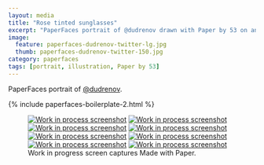 ```yaml
---
layout: media
title: "Rose tinted sunglasses"
excerpt: "PaperFaces portrait of @dudrenov drawn with Paper by 53 on an iPad."
image: 
  feature: paperfaces-dudrenov-twitter-lg.jpg
  thumb: paperfaces-dudrenov-twitter-150.jpg
category: paperfaces
tags: [portrait, illustration, Paper by 53]
---
```


PaperFaces portrait of [@dudrenov](http://twitter.com/dudrenov).

{% include paperfaces-boilerplate-2.html %}

<figure class="third">
	<a href="{{ site.url }}/images/paperfaces-dudrenov-process-1-lg.jpg"><img src="{{ site.url }}/images/paperfaces-dudrenov-process-1-600.jpg" alt="Work in process screenshot"></a>
	<a href="{{ site.url }}/images/paperfaces-dudrenov-process-2-lg.jpg"><img src="{{ site.url }}/images/paperfaces-dudrenov-process-2-600.jpg" alt="Work in process screenshot"></a>
	<a href="{{ site.url }}/images/paperfaces-dudrenov-process-3-lg.jpg"><img src="{{ site.url }}/images/paperfaces-dudrenov-process-3-600.jpg" alt="Work in process screenshot"></a>
	<a href="{{ site.url }}/images/paperfaces-dudrenov-process-4-lg.jpg"><img src="{{ site.url }}/images/paperfaces-dudrenov-process-4-600.jpg" alt="Work in process screenshot"></a>
	<a href="{{ site.url }}/images/paperfaces-dudrenov-process-5-lg.jpg"><img src="{{ site.url }}/images/paperfaces-dudrenov-process-5-600.jpg" alt="Work in process screenshot"></a>
	<a href="{{ site.url }}/images/paperfaces-dudrenov-process-6-lg.jpg"><img src="{{ site.url }}/images/paperfaces-dudrenov-process-6-600.jpg" alt="Work in process screenshot"></a>
	<a href="{{ site.url }}/images/paperfaces-dudrenov-process-7-lg.jpg"><img src="{{ site.url }}/images/paperfaces-dudrenov-process-7-600.jpg" alt="Work in process screenshot"></a>
	<a href="{{ site.url }}/images/paperfaces-dudrenov-process-8-lg.jpg"><img src="{{ site.url }}/images/paperfaces-dudrenov-process-8-600.jpg" alt="Work in process screenshot"></a>
	<figcaption>Work in progress screen captures Made with Paper.</figcaption>
</figure>